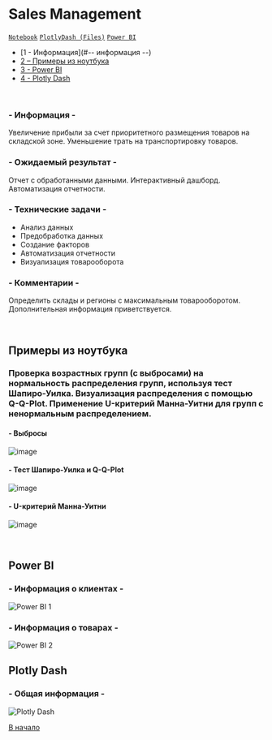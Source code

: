 # Sales Management

<code>[Notebook](Sales%20Management.ipynb)</code>
<code>[PlotlyDash (Files)](Plotly%20Dash/index.py)</code>
<code>[Power BI](Sales%20Management%20Dashboard.pbix)</code>

- [1 - Информация](#-- информация --)
- [2 – Примеры из ноутбука](#примеры-из-ноутбука)
- [3 - Power BI](#power-bi)
- [4 - Plotly Dash](#plotly-dash)

<br>

### - Информация -
Увеличение прибыли за счет приоритетного размещения товаров на складской зоне. Уменьшение трать на транспортировку товаров.

### - Ожидаемый результат -
Отчет с обработанными данными. Интерактивный дашборд. Автоматизация отчетности.

### - Технические задачи -
- Анализ данных
- Предобработка данных
- Создание факторов
- Автоматизация отчетности
- Визуализация товарооборота

### - Комментарии -
Определить склады и регионы с максимальным товарооборотом. Дополнительная информация приветствуется.

<br>

## Примеры из ноутбука
### Проверка возрастных групп (с выбросами) на нормальность распределения групп, используя тест Шапиро-Уилка. Визуализация распределения с помощью Q-Q-Plot. Применение U-критерий Манна-Уитни для групп с ненормальным распределением.  

#### - Выбросы
![image](https://github.com/leopoldgerber/portfolio/assets/114569329/25ff51fe-96a0-4d8d-925a-960d3458be88)

#### - Тест Шапиро-Уилка и Q-Q-Plot
![image](https://github.com/leopoldgerber/portfolio/assets/114569329/8e9a1645-40bf-4dc9-996e-25b822c44fb2)

#### - U-критерий Манна-Уитни
![image](https://github.com/leopoldgerber/portfolio/assets/114569329/75840b09-74d0-497c-ac07-8b95c3ef66e9)

<br>

## Power BI
### - Информация о клиентах -
![Power BI 1](https://github.com/leopoldgerber/portfolio/assets/114569329/3d0f8a1f-f1b7-4f88-86c5-996bd3f15934)

### - Информация о товарах -
![Power BI 2](https://github.com/leopoldgerber/portfolio/assets/114569329/c200835a-13b9-4a2d-97f3-9f3540f7e099)


## Plotly Dash
### - Общая информация -
![Plotly Dash](https://github.com/leopoldgerber/portfolio-RU/assets/114569329/1052321d-70dc-44f9-861c-28a50a6ff07b)

[В начало](#sales-management)
